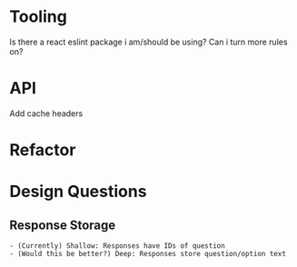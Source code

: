 # Tooling

Is there a react eslint package i am/should be using? Can i turn more rules on?

# API

Add cache headers

# Refactor

# Design Questions

## Response Storage

    - (Currently) Shallow: Responses have IDs of question
    - (Would this be better?) Deep: Responses store question/option text
